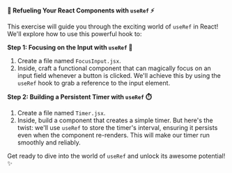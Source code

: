 **🚀 Refueling Your React Components with `useRef` ⚡️**

This exercise will guide you through the exciting world of `useRef` in React! We'll explore how to use this powerful hook to:

**Step 1: Focusing on the Input with `useRef` 🎯**

1. Create a file named `FocusInput.jsx`.
2. Inside, craft a functional component that can magically focus on an input field whenever a button is clicked. We'll achieve this by using the `useRef` hook to grab a reference to the input element. 

**Step 2: Building a Persistent Timer with `useRef` ⏱️**

1. Create a file named `Timer.jsx`.
2. Inside, build a component that creates a simple timer. But here's the twist: we'll use `useRef` to store the timer's interval, ensuring it persists even when the component re-renders. This will make our timer run smoothly and reliably.

Get ready to dive into the world of `useRef` and unlock its awesome potential! ✨
